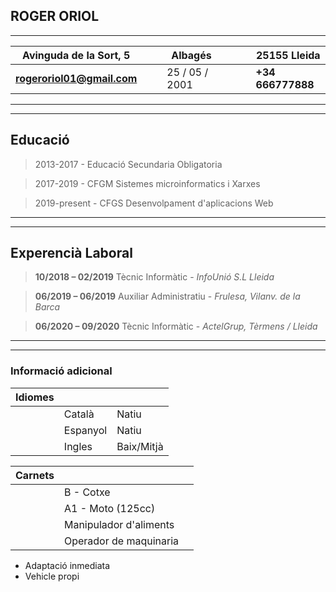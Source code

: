 ## ROGER ORIOL

* * *

|   Avinguda de la Sort, 5|   |   |  Albagés |   |   |   | 25155 Lleida |
|---|---|---|---|---|---|---|---|
| **rogeroriol01@gmail.com** |   |   | 25 / 05 / 2001  |   |   |   |  **+34 666777888** |

* * *
* * *

## **Educació**
>  2013-2017 - Educació Secundaria Obligatoria

>  2017-2019 - CFGM  Sistemes microinformatics i Xarxes

>  2019-present - CFGS Desenvolpament d'aplicacions Web

* * *
* * *

 ## **Experencià Laboral**
>  __10/2018 – 02/2019__  Tècnic Informàtic - _InfoUnió S.L Lleida_

>  __06/2019 – 06/2019__ Auxiliar Administratiu - _Frulesa, Vilanv. de la Barca_

>  __06/2020 – 09/2020__ Tècnic Informàtic - _ActelGrup, Tèrmens / Lleida_

* * *
* * *

### **Informació adicional**
|  Idiomes |   |   |
|---|---|---|
|   |Català  |  Natiu |
|   |Espanyol  | Natiu  |
|   |Ingles  | Baix/Mitjà  |

|  Carnets |   |   |
|---|---|---|
|   |B - Cotxe |
|   |A1 - Moto (125cc)  |
|   |Manipulador d'aliments |
|   |Operador de maquinaria
- Adaptació inmediata
- Vehicle propi